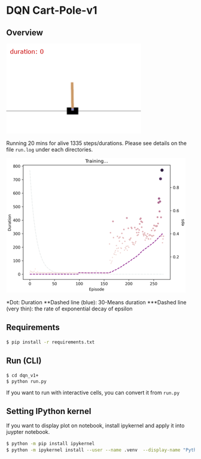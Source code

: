 # DQN Cart-Pole-v1

## Overview

![gif](https://raw.githubusercontent.com/joonas-yoon/practice-on-rl/d0c0f96e14bdcf15dc5182efa397d5cdff03a9ff/dqn_v1%2B/screenshots/cartpolev1_770.gif)

Running 20 mins for alive 1335 steps/durations.
Please see details on the file `run.log` under each directories.

<img width="480" src="https://raw.githubusercontent.com/joonas-yoon/practice-on-rl/d0c0f96e14bdcf15dc5182efa397d5cdff03a9ff/dqn_v1%2B/plot/train.png" />

*Dot: Duration
**Dashed line (blue): 30-Means duration
***Dashed line (very thin): the rate of exponential decay of epsilon

## Requirements

```bash
$ pip install -r requirements.txt
```

## Run (CLI)

```
$ cd dqn_v1+
$ python run.py
```

If you want to run with interactive cells, you can convert it from `run.py`

## Setting IPython kernel

If you want to display plot on notebook, install ipykernel and apply it into juypter notebook.

```bash
$ python -m pip install ipykernel
$ python -m ipykernel install --user --name .venv  --display-name "Python (.venv)"
```
